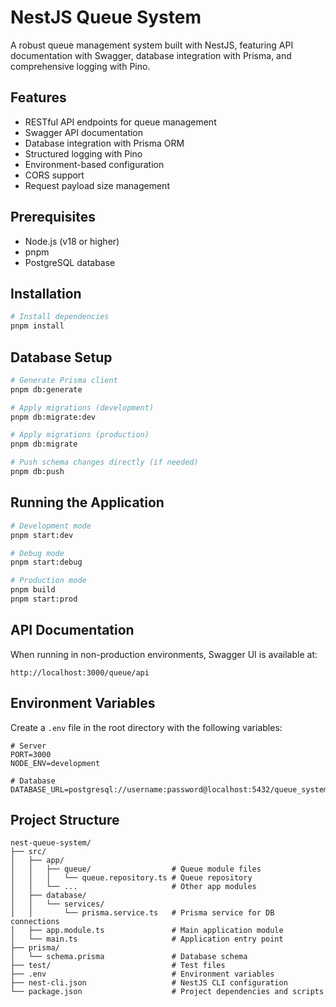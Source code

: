 # NestJS Queue System

A robust queue management system built with NestJS, featuring API documentation with Swagger, database integration with Prisma, and comprehensive logging with Pino.

## Features

- RESTful API endpoints for queue management
- Swagger API documentation
- Database integration with Prisma ORM
- Structured logging with Pino
- Environment-based configuration
- CORS support
- Request payload size management

## Prerequisites

- Node.js (v18 or higher)
- pnpm
- PostgreSQL database

## Installation

```bash
# Install dependencies
pnpm install
```

## Database Setup

```bash
# Generate Prisma client
pnpm db:generate

# Apply migrations (development)
pnpm db:migrate:dev

# Apply migrations (production)
pnpm db:migrate

# Push schema changes directly (if needed)
pnpm db:push
```

## Running the Application

```bash
# Development mode
pnpm start:dev

# Debug mode
pnpm start:debug

# Production mode
pnpm build
pnpm start:prod
```

## API Documentation

When running in non-production environments, Swagger UI is available at:

```
http://localhost:3000/queue/api
```

## Environment Variables

Create a `.env` file in the root directory with the following variables:

```env
# Server
PORT=3000
NODE_ENV=development

# Database
DATABASE_URL=postgresql://username:password@localhost:5432/queue_system
```

## Project Structure

```
nest-queue-system/
├── src/
│   ├── app/
│   │   ├── queue/                  # Queue module files
│   │   │   └── queue.repository.ts # Queue repository
│   │   └── ...                     # Other app modules
│   ├── database/
│   │   └── services/
│   │       └── prisma.service.ts   # Prisma service for DB connections
│   ├── app.module.ts               # Main application module
│   └── main.ts                     # Application entry point
├── prisma/
│   └── schema.prisma               # Database schema
├── test/                           # Test files
├── .env                            # Environment variables
├── nest-cli.json                   # NestJS CLI configuration
└── package.json                    # Project dependencies and scripts
```
